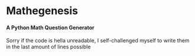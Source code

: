 # Mathegenesis
#### A Python Math Question Generator
Sorry if the code is hella unreadable, I self-challenged myself to write them in the last amount of lines possible
